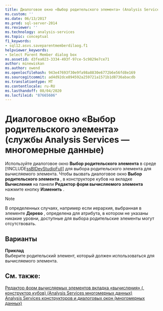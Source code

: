 ```yaml
---
title: Диалоговое окно «Выбор родительского элемента» (Analysis Services-многомерные данные) | Документация Майкрософт
ms.custom: ''
ms.date: 06/13/2017
ms.prod: sql-server-2014
ms.reviewer: ''
ms.technology: analysis-services
ms.topic: conceptual
f1_keywords:
- sql12.asvs.saveparentmemberdilaog.f1
helpviewer_keywords:
- Select Parent Member dialog box
ms.assetid: d3fea023-3334-493f-97ce-5c9829e7ce71
author: minewiskan
ms.author: owend
ms.openlocfilehash: 943e47693f30e9fa98a8830e6772b6e56fd8e169
ms.sourcegitcommit: ad4d92dce894592a259721a1571b1d8736abacdb
ms.translationtype: MT
ms.contentlocale: ru-RU
ms.lasthandoff: 08/04/2020
ms.locfileid: "87665606"
---
```

# <a name="select-parent-member-dialog-box-analysis-services---multidimensional-data"></a>Диалоговое окно «Выбор родительского элемента» (службы Analysis Services — многомерные данные)
  Используйте диалоговое окно **Выбор родительского элемента** в среде [!INCLUDE[ssBIDevStudioFull](../includes/ssbidevstudiofull-md.md)] для выбора родительского элемента для вычисляемого элемента. Чтобы вызвать диалоговое окно **Выбор родительского элемента** , в конструкторе кубов на вкладке **Вычисления** на панели **Редактор форм вычисляемого элемента** нажмите кнопку **Изменить** .  
  
> [!NOTE]  
>  В определенных случаях, например если иерархия, выбранная в элементе **Дерево** , определена для атрибута, в котором не указаны никакие уровни, доступные для выбора родительские элементы могут отсутствовать.  
  
## <a name="options"></a>Варианты  
 **Приклад**  
 Выберите родительский элемент, который должен использоваться для вычисляемого элемента.  
  
## <a name="see-also"></a>См. также:  
 [Редактор форм вычисляемых элементов вкладка «вычисления» &#40;, конструктор кубов&#41; &#40;Analysis Services многомерных данных&#41;](calculated-member-form-editor-cube-designer-analysis-services-multidimensional-data.md)   
 [Analysis Services конструкторов и диалоговых окон &#40;многомерных данных&#41;](analysis-services-designers-and-dialog-boxes-multidimensional-data.md)  
  
  
